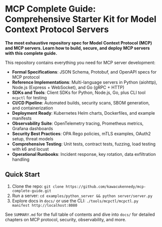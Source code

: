 # MCP Complete Guide: Comprehensive Starter Kit for Model Context Protocol Servers

**The most exhaustive repository spec for Model Context Protocol (MCP) and MCP servers. Learn how to build, secure, and deploy MCP servers with this complete guide.**

This repository contains everything you need for MCP server development:
- **Formal Specifications**: JSON Schema, Protobuf, and OpenAPI specs for MCP protocol
- **Reference Implementations**: Multi-language servers in Python (aiohttp), Node.js (Express + WebSocket), and Go (gRPC + HTTP)
- **SDKs and Tools**: Client SDKs for Python, Node.js, Go, plus CLI tool `mcpctl` for testing
- **CI/CD Pipeline**: Automated builds, security scans, SBOM generation, and containerization
- **Deployment Ready**: Kubernetes Helm charts, Dockerfiles, and example manifests
- **Observability Suite**: OpenTelemetry tracing, Prometheus metrics, Grafana dashboards
- **Security Best Practices**: OPA Rego policies, mTLS examples, OAuth2 setup, threat models
- **Comprehensive Testing**: Unit tests, contract tests, fuzzing, load testing with k6 and locust
- **Operational Runbooks**: Incident response, key rotation, data exfiltration handling

## Quick Start
1. Clone the repo: `git clone https://github.com/kawacukennedy/mcp-complete-guide.git`
2. Run a server: `cd examples/python_server && python server/server.py`
3. Explore docs in `docs/` or use the CLI: `./tools/mcpctl/mcpctl.py manifest http://localhost:8080`

See `SUMMARY.md` for the full table of contents and dive into `docs/` for detailed chapters on MCP protocol, security, observability, and more.

<!-- SEO Meta -->
<meta name="description" content="Comprehensive guide and starter kit for Model Context Protocol (MCP) servers. Includes formal specs, multi-language implementations (Python, Node.js, Go), security best practices, observability, CI/CD, and deployment artifacts.">
<meta name="keywords" content="MCP, Model Context Protocol, AI tools, MCP server, JSON-RPC, gRPC, OpenTelemetry, Prometheus, Kubernetes, security, observability, API protocol">
<meta name="author" content="kawacukennedy">
<meta name="robots" content="index, follow">
<meta name="language" content="English">
<link rel="canonical" href="https://kawacukennedy.github.io/mcp-complete-guide/">
<!-- Open Graph -->
<meta property="og:title" content="MCP Complete Guide">
<meta property="og:description" content="Exhaustive repository for Model Context Protocol (MCP) servers with specs, implementations, and operational artifacts.">
<meta property="og:url" content="https://kawacukennedy.github.io/mcp-complete-guide/">
<meta property="og:type" content="website">
<meta property="og:image" content="https://kawacukennedy.github.io/mcp-complete-guide/images/mcp-logo.png">
<!-- Twitter Card -->
<meta name="twitter:card" content="summary_large_image">
<meta name="twitter:title" content="MCP Complete Guide">
<meta name="twitter:description" content="Comprehensive starter kit for MCP servers.">
<meta name="twitter:image" content="https://kawacukennedy.github.io/mcp-complete-guide/images/mcp-logo.png">
<!-- Structured Data -->
<script type="application/ld+json">
{
  "@context": "https://schema.org",
  "@type": "WebSite",
  "name": "MCP Complete Guide",
  "description": "Exhaustive guide for Model Context Protocol servers",
  "url": "https://kawacukennedy.github.io/mcp-complete-guide/",
  "author": {
    "@type": "Person",
    "name": "kawacukennedy"
  },
  "publisher": {
    "@type": "Organization",
    "name": "kawacukennedy"
  }
}
</script>
<!-- End SEO Meta -->
